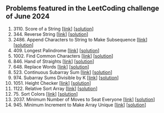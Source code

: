 ## Problems featured in the LeetCoding challenge of June 2024
1. 3110\. Score of a String \[[link](https://leetcode.com/problems/score-of-a-string/description/)\] \[[solution](https://github.com/mibrgmv/leetcode-june-2024/tree/main/src/day1/Solution.java/)\]
2. 344\. Reverse String \[[link](https://leetcode.com/problems/reverse-string/description/)\] \[[solution](https://github.com/mibrgmv/leetcode-june-2024/tree/main/src/day2)\]
3. 2486\. Append Characters to String to Make Subsequence \[[link](https://leetcode.com/problems/append-characters-to-string-to-make-subsequence/description/)\] \[[solution](https://github.com/mibrgmv/leetcode-june-2024/tree/main/src/day3)\]
4. 409\. Longest Palindrome \[[link](https://leetcode.com/problems/longest-palindrome/description/)\] \[[solution](https://github.com/mibrgmv/leetcode-june-2024/tree/main/src/day4)\]
5. 1002\. Find Common Characters \[[link](https://leetcode.com/problems/find-common-characters/description/)\] \[[solution](https://github.com/mibrgmv/leetcode-june-2024/tree/main/src/day5)\]
6. 846\. Hand of Straights \[[link](https://leetcode.com/problems/hand-of-straights/description/)\] \[[solution](https://github.com/mibrgmv/leetcode-june-2024/tree/main/src/day6)\]
7. 648\. Replace Words \[[link](https://leetcode.com/problems/replace-words/description/)\] \[[solution](https://github.com/mibrgmv/leetcode-june-2024/tree/main/src/day7)\]
8. 523\. Continuous Subarray Sum \[[link](https://leetcode.com/problems/continuous-subarray-sum/description/)\] \[[solution](https://github.com/mibrgmv/leetcode-june-2024/tree/main/src/day8)\]
9. 974\. Subarray Sums Divisible by K \[[link](https://leetcode.com/problems/subarray-sums-divisible-by-k/description/)\] \[[solution](https://github.com/mibrgmv/leetcode-june-2024/tree/main/src/day9)\]
10. 1051\. Height Checker \[[link](https://leetcode.com/problems/height-checker/description/)\] \[[solution](https://github.com/mibrgmv/leetcode-june-2024/tree/main/src/day10)\]
11. 1122\. Relative Sort Array \[[link](https://leetcode.com/problems/relative-sort-array/description/)\] \[[solution](https://github.com/mibrgmv/leetcode-june-2024/tree/main/src/day11)\]
12. 75\. Sort Colors \[[link](https://leetcode.com/problems/sort-colors/description/)\] \[[solution](https://github.com/mibrgmv/leetcode-june-2024/tree/main/src/day12)\]
13. 2037\. Minimum Number of Moves to Seat Everyone \[[link](https://leetcode.com/problems/minimum-number-of-moves-to-seat-everyone/description/)\] \[[solution](https://github.com/mibrgmv/leetcode-june-2024/tree/main/src/day13)\]
14. 945\. Minimum Increment to Make Array Unique \[[link](https://leetcode.com/problems/minimum-increment-to-make-array-unique/description/)\] \[[solution](https://github.com/mibrgmv/leetcode-june-2024/tree/main/src/day14)\]

